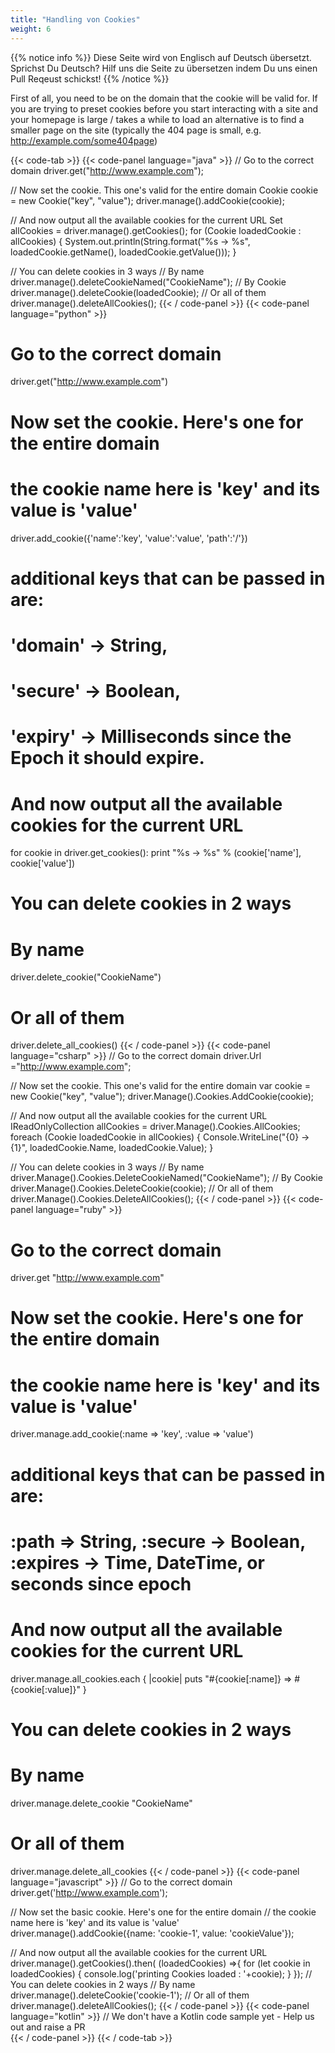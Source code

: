 ```yaml
---
title: "Handling von Cookies"
weight: 6
---
```


{{% notice info %}}
<i class="fas fa-language"></i> Diese Seite wird von Englisch 
auf Deutsch übersetzt. Sprichst Du Deutsch? Hilf uns die Seite 
zu übersetzen indem Du uns einen Pull Reqeust schickst!
 {{% /notice %}}

First of all, you need to be on the domain that the cookie will be
valid for. If you are trying to preset cookies before
you start interacting with a site and your homepage is large / takes a while to load
an alternative is to find a smaller page on the site (typically the 404 page is small, 
e.g. http://example.com/some404page)

{{< code-tab >}}
  {{< code-panel language="java" >}}
// Go to the correct domain
driver.get("http://www.example.com");

// Now set the cookie. This one's valid for the entire domain
Cookie cookie = new Cookie("key", "value");
driver.manage().addCookie(cookie);

// And now output all the available cookies for the current URL
Set<Cookie> allCookies = driver.manage().getCookies();
for (Cookie loadedCookie : allCookies) {
    System.out.println(String.format("%s -> %s", loadedCookie.getName(), loadedCookie.getValue()));
}

// You can delete cookies in 3 ways
// By name
driver.manage().deleteCookieNamed("CookieName");
// By Cookie
driver.manage().deleteCookie(loadedCookie);
// Or all of them
driver.manage().deleteAllCookies();
  {{< / code-panel >}}
  {{< code-panel language="python" >}}
# Go to the correct domain
driver.get("http://www.example.com")

# Now set the cookie. Here's one for the entire domain
# the cookie name here is 'key' and its value is 'value'
driver.add_cookie({'name':'key', 'value':'value', 'path':'/'})
# additional keys that can be passed in are:
# 'domain' -> String, 
# 'secure' -> Boolean, 
# 'expiry' -> Milliseconds since the Epoch it should expire.

# And now output all the available cookies for the current URL
for cookie in driver.get_cookies():
    print "%s -> %s" % (cookie['name'], cookie['value'])

# You can delete cookies in 2 ways
# By name
driver.delete_cookie("CookieName")
# Or all of them
driver.delete_all_cookies()
  {{< / code-panel >}}
  {{< code-panel language="csharp" >}}
// Go to the correct domain
driver.Url ="http://www.example.com";

// Now set the cookie. This one's valid for the entire domain
var cookie = new Cookie("key", "value");
driver.Manage().Cookies.AddCookie(cookie);

// And now output all the available cookies for the current URL
IReadOnlyCollection<Cookie> allCookies = driver.Manage().Cookies.AllCookies;
foreach (Cookie loadedCookie in allCookies) {
    Console.WriteLine("{0} -> {1}", loadedCookie.Name, loadedCookie.Value);
}

// You can delete cookies in 3 ways
// By name
driver.Manage().Cookies.DeleteCookieNamed("CookieName");
// By Cookie
driver.Manage().Cookies.DeleteCookie(cookie);
// Or all of them
driver.Manage().Cookies.DeleteAllCookies();
  {{< / code-panel >}}
  {{< code-panel language="ruby" >}}
# Go to the correct domain
driver.get "http://www.example.com"

# Now set the cookie. Here's one for the entire domain
# the cookie name here is 'key' and its value is 'value'
driver.manage.add_cookie(:name => 'key', :value => 'value')
# additional keys that can be passed in are:
# :path => String, :secure -> Boolean, :expires -> Time, DateTime, or seconds since epoch

# And now output all the available cookies for the current URL
driver.manage.all_cookies.each { |cookie| 
    puts "#{cookie[:name]} => #{cookie[:value]}" 
}

# You can delete cookies in 2 ways
# By name
driver.manage.delete_cookie "CookieName"
# Or all of them
driver.manage.delete_all_cookies
  {{< / code-panel >}}
  {{< code-panel language="javascript" >}}
// Go to the correct domain
driver.get('http://www.example.com');

// Now set the basic cookie. Here's one for the entire domain
// the cookie name here is 'key' and its value is 'value'
driver.manage().addCookie({name: 'cookie-1', value: 'cookieValue'});

// And now output all the available cookies for the current URL
driver.manage().getCookies().then( (loadedCookies) =>{
    for (let cookie in loadedCookies) {
    console.log('printing Cookies loaded : '+cookie);
    }
});
// You can delete cookies in 2 ways
// By name
driver.manage().deleteCookie('cookie-1');
// Or all of them
driver.manage().deleteAllCookies();
  {{< / code-panel >}}
  {{< code-panel language="kotlin" >}}
// We don't have a Kotlin code sample yet -  Help us out and raise a PR  
  {{< / code-panel >}}
{{< / code-tab >}}

